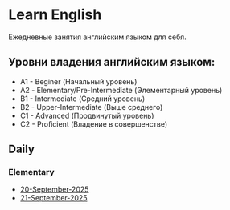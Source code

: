 # Learn English

Ежедневные занятия английским языком для себя.

## Уровни владения английским языком:

* A1 - Beginer (Начальный уровень)
* А2 - Elementary/Pre-Intermediate (Элементарный уровень)
* B1 - Intermediate (Средний уровень)
* B2 - Upper-Intermediate (Выше среднего)
* C1 - Advanced (Продвинутый уровень)
* C2 - Proficient (Владение в совершенстве)

## Daily

### Elementary

* [20-September-2025](./2025/elementary/September/20-September-2025.md)
* [21-September-2025](./2025/elementary/September/21-September-2025.md)